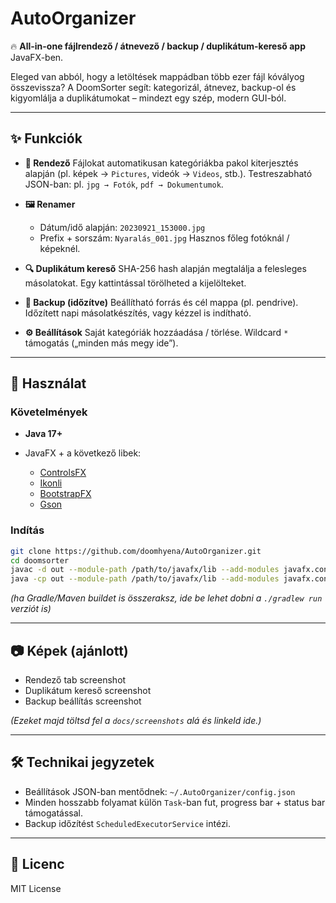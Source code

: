 # AutoOrganizer

🔥 **All-in-one fájlrendező / átnevező / backup / duplikátum-kereső app** JavaFX-ben.

Eleged van abból, hogy a letöltések mappádban több ezer fájl kóvályog összevissza?
A DoomSorter segít: kategorizál, átnevez, backup-ol és kigyomlálja a duplikátumokat – mindezt egy szép, modern GUI-ból.

---

## ✨ Funkciók

* **📂 Rendező**
  Fájlokat automatikusan kategóriákba pakol kiterjesztés alapján (pl. képek → `Pictures`, videók → `Videos`, stb.).
  Testreszabható JSON-ban: pl. `jpg → Fotók`, `pdf → Dokumentumok`.

* **🖼️ Renamer**

  * Dátum/idő alapján: `20230921_153000.jpg`
  * Prefix + sorszám: `Nyaralás_001.jpg`
    Hasznos főleg fotóknál / képeknél.

* **🔍 Duplikátum kereső**
  SHA-256 hash alapján megtalálja a felesleges másolatokat.
  Egy kattintással törölheted a kijelölteket.

* **💾 Backup (időzítve)**
  Beállítható forrás és cél mappa (pl. pendrive).
  Időzített napi másolatkészítés, vagy kézzel is indítható.

* **⚙️ Beállítások**
  Saját kategóriák hozzáadása / törlése.
  Wildcard `*` támogatás („minden más megy ide”).

---

## 🚀 Használat

### Követelmények

* **Java 17+**
* JavaFX + a következő libek:

  * [ControlsFX](https://github.com/controlsfx/controlsfx)
  * [Ikonli](https://kordamp.org/ikonli/)
  * [BootstrapFX](https://github.com/kordamp/bootstrapfx)
  * [Gson](https://github.com/google/gson)

### Indítás

```bash
git clone https://github.com/doomhyena/AutoOrganizer.git
cd doomsorter
javac -d out --module-path /path/to/javafx/lib --add-modules javafx.controls,javafx.fxml src/com/example/autoorganizer/*.java
java -cp out --module-path /path/to/javafx/lib --add-modules javafx.controls,javafx.fxml com.example.autoorganizer.Main
```

*(ha Gradle/Maven buildet is összeraksz, ide be lehet dobni a `./gradlew run` verziót is)*

---

## 📷 Képek (ajánlott)

* Rendező tab screenshot
* Duplikátum kereső screenshot
* Backup beállítás screenshot

*(Ezeket majd töltsd fel a `docs/screenshots` alá és linkeld ide.)*

---

## 🛠️ Technikai jegyzetek

* Beállítások JSON-ban mentődnek: `~/.AutoOrganizer/config.json`
* Minden hosszabb folyamat külön `Task`-ban fut, progress bar + status bar támogatással.
* Backup időzítést `ScheduledExecutorService` intézi.

---

## 📜 Licenc

MIT License
